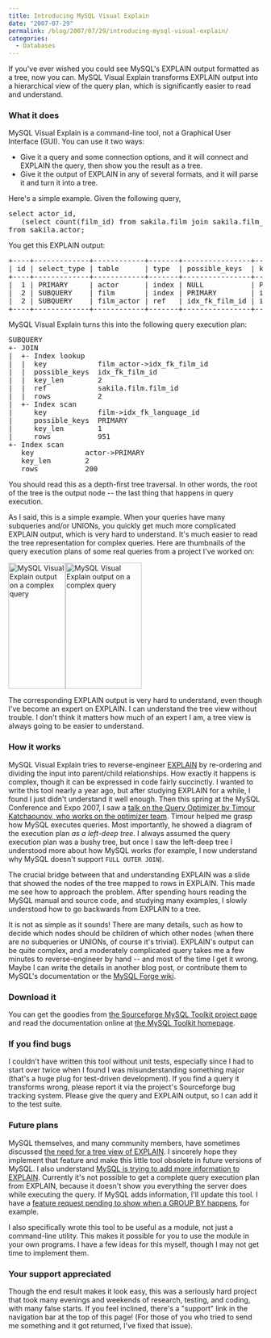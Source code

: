 ```yaml
---
title: Introducing MySQL Visual Explain
date: "2007-07-29"
permalink: /blog/2007/07/29/introducing-mysql-visual-explain/
categories:
  - Databases
---
```


If you've ever wished you could see MySQL's EXPLAIN output formatted as a tree, now you can. MySQL Visual Explain transforms EXPLAIN output into a hierarchical view of the query plan, which is significantly easier to read and understand.

### What it does

MySQL Visual Explain is a command-line tool, not a Graphical User Interface (GUI). You can use it two ways:

*   Give it a query and some connection options, and it will connect and EXPLAIN the query, then show you the result as a tree.
*   Give it the output of EXPLAIN in any of several formats, and it will parse it and turn it into a tree.

Here's a simple example. Given the following query,

<pre>select actor_id,
   (select count(film_id) from sakila.film join sakila.film_actor using(film_id))
from sakila.actor;</pre>

You get this EXPLAIN output:

<pre>+----+-------------+------------+-------+----------------+--------------------+---------+---------------------+------+-------------+
| id | select_type | table      | type  | possible_keys  | key                | key_len | ref                 | rows | Extra       |
+----+-------------+------------+-------+----------------+--------------------+---------+---------------------+------+-------------+
|  1 | PRIMARY     | actor      | index | NULL           | PRIMARY            | 2       | NULL                |  200 | Using index | 
|  2 | SUBQUERY    | film       | index | PRIMARY        | idx_fk_language_id | 1       | NULL                |  951 | Using index | 
|  2 | SUBQUERY    | film_actor | ref   | idx_fk_film_id | idx_fk_film_id     | 2       | sakila.film.film_id |    2 | Using index | 
+----+-------------+------------+-------+----------------+--------------------+---------+---------------------+------+-------------+</pre>

MySQL Visual Explain turns this into the following query execution plan:

<pre>SUBQUERY
+- JOIN
|  +- Index lookup
|  |  key            film_actor->idx_fk_film_id
|  |  possible_keys  idx_fk_film_id
|  |  key_len        2
|  |  ref            sakila.film.film_id
|  |  rows           2
|  +- Index scan
|     key            film->idx_fk_language_id
|     possible_keys  PRIMARY
|     key_len        1
|     rows           951
+- Index scan
   key            actor->PRIMARY
   key_len        2
   rows           200</pre>

You should read this as a depth-first tree traversal. In other words, the root of the tree is the output node -- the last thing that happens in query execution.

As I said, this is a simple example. When your queries have many subqueries and/or UNIONs, you quickly get much more complicated EXPLAIN output, which is very hard to understand. It's much easier to read the tree representation for complex queries. Here are thumbnails of the query execution plans of some real queries from a project I've worked on:

<img width="113" height="250" src='http://www.xaprb.com/media/2007/07/mysql-visual-explain-1.png' alt='MySQL Visual Explain output on a complex query' /><img width="151" height="250" src='http://www.xaprb.com/media/2007/07/mysql-visual-explain-2.png' alt='MySQL Visual Explain output on a complex query' />

The corresponding EXPLAIN output is very hard to understand, even though I've become an expert on EXPLAIN. I can understand the tree view without trouble. I don't think it matters how much of an expert I am, a tree view is always going to be easier to understand.

### How it works

MySQL Visual Explain tries to reverse-engineer [EXPLAIN][1] by re-ordering and dividing the input into parent/child relationships. How exactly it happens is complex, though it can be expressed in code fairly succinctly. I wanted to write this tool nearly a year ago, but after studying EXPLAIN for a while, I found I just didn't understand it well enough. Then this spring at the MySQL Conference and Expo 2007, I saw a [talk on the Query Optimizer by Timour Katchaounov, who works on the optimizer team][2]. Timour helped me grasp how MySQL executes queries. Most importantly, he showed a diagram of the execution plan *as a left-deep tree*. I always assumed the query execution plan was a bushy tree, but once I saw the left-deep tree I understood more about how MySQL works (for example, I now understand why MySQL doesn't support `FULL OUTER JOIN`).

The crucial bridge between that and understanding EXPLAIN was a slide that showed the nodes of the tree mapped to rows in EXPLAIN. This made me see how to approach the problem. After spending hours reading the MySQL manual and source code, and studying many examples, I slowly understood how to go backwards from EXPLAIN to a tree.

It is not as simple as it sounds! There are many details, such as how to decide which nodes should be children of which other nodes (when there are no subqueries or UNIONs, of course it's trivial). EXPLAIN's output can be quite complex, and a moderately complicated query takes me a few minutes to reverse-engineer by hand -- and most of the time I get it wrong. Maybe I can write the details in another blog post, or contribute them to MySQL's documentation or the [MySQL Forge wiki][3].

### Download it

You can get the goodies from [the Sourceforge MySQL Toolkit project page][4] and read the documentation online at [the MySQL Toolkit homepage][4].

### If you find bugs

I couldn't have written this tool without unit tests, especially since I had to start over twice when I found I was misunderstanding something major (that's a huge plug for test-driven development). If you find a query it transforms wrong, please report it via the project's Sourceforge bug tracking system. Please give the query and EXPLAIN output, so I can add it to the test suite.

### Future plans

MySQL themselves, and many community members, have sometimes discussed [the need for a tree view of EXPLAIN][5]. I sincerely hope they implement that feature and make this little tool obsolete in future versions of MySQL. I also understand [MySQL is trying to add more information to EXPLAIN][6]. Currently it's not possible to get a complete query execution plan from EXPLAIN, because it doesn't show you everything the server does while executing the query. If MySQL adds information, I'll update this tool. I have a [feature request pending to show when a GROUP BY happens][7], for example.

I also specifically wrote this tool to be useful as a module, not just a command-line utility. This makes it possible for you to use the module in your own programs. I have a few ideas for this myself, though I may not get time to implement them.

### Your support appreciated

Though the end result makes it look easy, this was a seriously hard project that took many evenings and weekends of research, testing, and coding, with many false starts. If you feel inclined, there's a "support" link in the navigation bar at the top of this page! (For those of you who tried to send me something and it got returned, I've fixed that issue).

 [1]: http://dev.mysql.com/doc/en/explain.html
 [2]: http://conferences.oreillynet.com/presentations/mysql07/katchaounov_timour.pdf
 [3]: http://forge.mysql.com/wiki/
 [4]: http://code.google.com/p/maatkit/
 [5]: http://www.mysqlperformanceblog.com/2006/07/24/mysql-explain-limits-and-errors/
 [6]: http://s.petrunia.net/blog/?p=18
 [7]: http://bugs.mysql.com/30039
